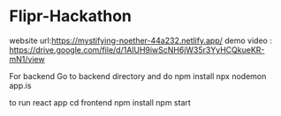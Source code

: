 # Flipr-Hackathon


website url:https://mystifying-noether-44a232.netlify.app/
demo video : https://drive.google.com/file/d/1AlUH9iwScNH6jW35r3YyHCQkueKR-mN1/view


For backend
Go to backend directory and do 
npm install
npx nodemon app.is

to run react app
cd frontend
npm install
npm start






